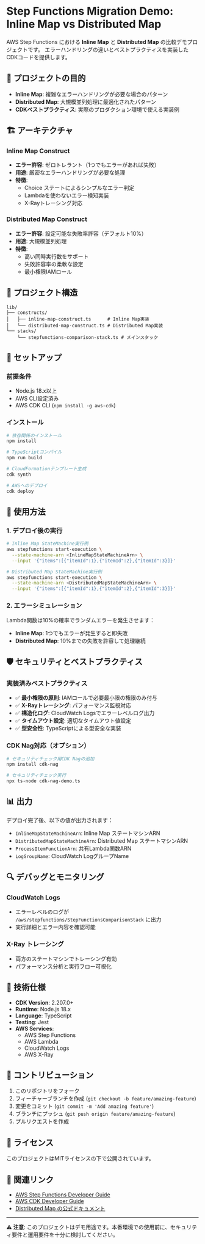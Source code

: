 # Step Functions Migration Demo: Inline Map vs Distributed Map

AWS Step Functions における **Inline Map** と **Distributed Map** の比較デモプロジェクトです。
エラーハンドリングの違いとベストプラクティスを実装したCDKコードを提供します。

## 🎯 プロジェクトの目的

- **Inline Map**: 複雑なエラーハンドリングが必要な場合のパターン
- **Distributed Map**: 大規模並列処理に最適化されたパターン
- **CDKベストプラクティス**: 実際のプロダクション環境で使える実装例

## 🏗️ アーキテクチャ

### Inline Map Construct
- **エラー許容**: ゼロトレラント（1つでもエラーがあれば失敗）
- **用途**: 厳密なエラーハンドリングが必要な処理
- **特徴**: 
  - Choice ステートによるシンプルなエラー判定
  - Lambdaを使わないエラー検知実装
  - X-Rayトレーシング対応

### Distributed Map Construct
- **エラー許容**: 設定可能な失敗率許容（デフォルト10%）
- **用途**: 大規模並列処理
- **特徴**: 
  - 高い同時実行数をサポート
  - 失敗許容率の柔軟な設定
  - 最小権限IAMロール

## 📁 プロジェクト構造

```
lib/
├── constructs/
│   ├── inline-map-construct.ts      # Inline Map実装
│   └── distributed-map-construct.ts # Distributed Map実装
└── stacks/
    └── stepfunctions-comparison-stack.ts # メインスタック
```

## 🚀 セットアップ

### 前提条件
- Node.js 18.x以上
- AWS CLI設定済み
- AWS CDK CLI (`npm install -g aws-cdk`)

### インストール

```bash
# 依存関係のインストール
npm install

# TypeScriptコンパイル
npm run build

# CloudFormationテンプレート生成
cdk synth

# AWSへのデプロイ
cdk deploy
```

## 🔧 使用方法

### 1. デプロイ後の実行

```bash
# Inline Map StateMachine実行例
aws stepfunctions start-execution \
  --state-machine-arn <InlineMapStateMachineArn> \
  --input '{"items":[{"itemId":1},{"itemId":2},{"itemId":3}]}'

# Distributed Map StateMachine実行例  
aws stepfunctions start-execution \
  --state-machine-arn <DistributedMapStateMachineArn> \
  --input '{"items":[{"itemId":1},{"itemId":2},{"itemId":3}]}'
```

### 2. エラーシミュレーション

Lambda関数は10%の確率でランダムエラーを発生させます：

- **Inline Map**: 1つでもエラーが発生すると即失敗
- **Distributed Map**: 10%までの失敗を許容して処理継続

## 🛡️ セキュリティとベストプラクティス

### 実装済みベストプラクティス

- ✅ **最小権限の原則**: IAMロールで必要最小限の権限のみ付与
- ✅ **X-Rayトレーシング**: パフォーマンス監視対応
- ✅ **構造化ログ**: CloudWatch Logsでエラーレベルログ出力
- ✅ **タイムアウト設定**: 適切なタイムアウト値設定
- ✅ **型安全性**: TypeScriptによる型安全な実装

### CDK Nag対応（オプション）

```bash
# セキュリティチェック用CDK Nagの追加
npm install cdk-nag

# セキュリティチェック実行
npx ts-node cdk-nag-demo.ts
```

## 📊 出力

デプロイ完了後、以下の値が出力されます：

- `InlineMapStateMachineArn`: Inline Map ステートマシンARN
- `DistributedMapStateMachineArn`: Distributed Map ステートマシンARN  
- `ProcessItemFunctionArn`: 共有Lambda関数ARN
- `LogGroupName`: CloudWatch LogグループName

## 🔍 デバッグとモニタリング

### CloudWatch Logs
- エラーレベルのログが `/aws/stepfunctions/StepFunctionsComparisonStack` に出力
- 実行詳細とエラー内容を確認可能

### X-Ray トレーシング
- 両方のステートマシンでトレーシング有効
- パフォーマンス分析と実行フロー可視化

## 📝 技術仕様

- **CDK Version**: 2.207.0+
- **Runtime**: Node.js 18.x
- **Language**: TypeScript
- **Testing**: Jest
- **AWS Services**: 
  - AWS Step Functions
  - AWS Lambda
  - CloudWatch Logs
  - AWS X-Ray

## 🤝 コントリビューション

1. このリポジトリをフォーク
2. フィーチャーブランチを作成 (`git checkout -b feature/amazing-feature`)
3. 変更をコミット (`git commit -m 'Add amazing feature'`)
4. ブランチにプッシュ (`git push origin feature/amazing-feature`)
5. プルリクエストを作成

## 📄 ライセンス

このプロジェクトはMITライセンスの下で公開されています。

## 🔗 関連リンク

- [AWS Step Functions Developer Guide](https://docs.aws.amazon.com/step-functions/)
- [AWS CDK Developer Guide](https://docs.aws.amazon.com/cdk/)
- [Distributed Map の公式ドキュメント](https://docs.aws.amazon.com/step-functions/latest/dg/concepts-asl-use-map-state-distributed.html)

---

**⚠️ 注意**: このプロジェクトはデモ用途です。本番環境での使用前に、セキュリティ要件と運用要件を十分に検討してください。